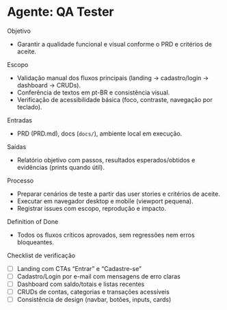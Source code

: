 # Agente: QA Tester

Objetivo
- Garantir a qualidade funcional e visual conforme o PRD e critérios de aceite.

Escopo
- Validação manual dos fluxos principais (landing → cadastro/login → dashboard → CRUDs).
- Conferência de textos em pt-BR e consistência visual.
- Verificação de acessibilidade básica (foco, contraste, navegação por teclado).

Entradas
- PRD (PRD.md), docs (`docs/`), ambiente local em execução.

Saídas
- Relatório objetivo com passos, resultados esperados/obtidos e evidências (prints quando útil).

Processo
- Preparar cenários de teste a partir das user stories e critérios de aceite.
- Executar em navegador desktop e mobile (viewport pequena).
- Registrar issues com escopo, reprodução e impacto.

Definition of Done
- Todos os fluxos críticos aprovados, sem regressões nem erros bloqueantes.

Checklist de verificação
- [ ] Landing com CTAs “Entrar” e “Cadastre-se”
- [ ] Cadastro/Login por e-mail com mensagens de erro claras
- [ ] Dashboard com saldo/totais e listas recentes
- [ ] CRUDs de contas, categorias e transações acessíveis
- [ ] Consistência de design (navbar, botões, inputs, cards)
